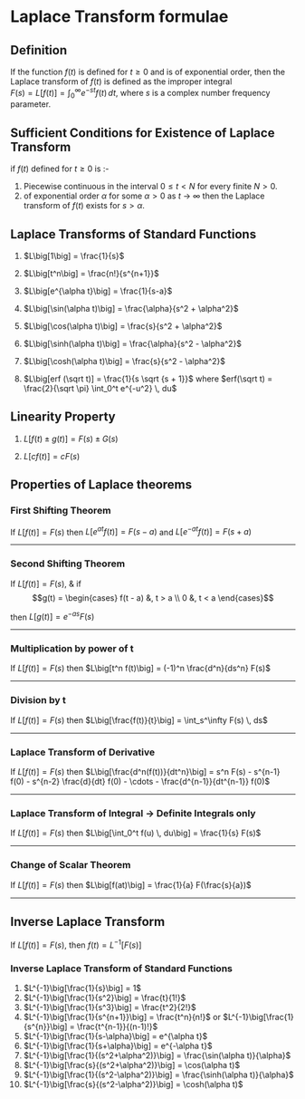 # Laplace Transform formulae

## Definition
If the function $f(t)$ is defined for $t \geq 0$ and is of exponential order, then the Laplace transform of $f(t)$ is defined as the improper integral  
$F(s) = L\big[f(t)\big] = \int_0^\infty e^{-st} f(t) \, dt$,
where $s$ is a complex number frequency parameter.

## Sufficient Conditions for Existence of Laplace Transform
if $f(t)$ defined for $t \geq 0$ is :-
1. Piecewise continuous in the interval $0 \leq t < N$ for every finite $N > 0$.
1. of exponential order $\alpha$ for some $\alpha > 0$ as $t$ &rarr; $\infty$ then the Laplace transform of $f(t)$ exists for $s > \alpha$.


## Laplace Transforms of Standard Functions
1. $L\big[1\big] = \frac{1}{s}$

1. $L\big[t^n\big] = \frac{n!}{s^{n+1}}$

1. $L\big[e^{\alpha t}\big] = \frac{1}{s-a}$

1. $L\big[\sin(\alpha t)\big] = \frac{\alpha}{s^2 + \alpha^2}$

1. $L\big[\cos(\alpha t)\big] = \frac{s}{s^2 + \alpha^2}$

1. $L\big[\sinh(\alpha t)\big] = \frac{\alpha}{s^2 - \alpha^2}$

1. $L\big[\cosh(\alpha t)\big] = \frac{s}{s^2 - \alpha^2}$

1. $L\big[erf (\sqrt t)] = \frac{1}{s \sqrt {s + 1}}$ where $erf(\sqrt t) = \frac{2}{\sqrt \pi} \int_0^t e^{-u^2} \, du$

## Linearity Property
1. $L\big[f(t) \pm g(t)\big] = F(s) \pm G(s)$

1. $L\big[c f(t)\big] = c F(s)$

## Properties of Laplace theorems
### First Shifting Theorem
If $L\big[f(t)\big] = F(s)$ then $L\big[e^{at} f(t)\big] = F(s-a)$ and $L\big[e^{-at} f(t)\big] = F(s+a)$
___
### Second Shifting Theorem
If $L\big[f(t)\big] = F(s)$, & if
$$g(t) =
	\begin{cases}
	f(t - a) &, t > a \\
	0 &, t < a
	\end{cases}$$

then $L\big[g(t)\big] = e^{-as} F(s)$
___
### Multiplication by power of t
If $L\big[f(t)\big] = F(s)$ then $L\big[t^n f(t)\big] = (-1)^n \frac{d^n}{ds^n} F(s)$
___
### Division by t
If $L\big[f(t)\big] = F(s)$ then $L\big[\frac{f(t)}{t}\big] = \int_s^\infty F(s) \, ds$
___
### Laplace Transform of Derivative
If $L\big[f(t)\big] = F(s)$ then $L\big[\frac{d^n(f(t))}{dt^n}\big] = s^n F(s) - s^{n-1} f(0) - s^{n-2} \frac{d}{dt} f(0) - \cdots - \frac{d^{n-1}}{dt^{n-1}} f(0)$
___
### Laplace Transform of Integral &rarr; **Definite Integrals only**
If $L\big[f(t)\big] = F(s)$ then $L\big[\int_0^t f(u) \, du\big] = \frac{1}{s} F(s)$
___
### Change of Scalar Theorem
If $L\big[f(t)\big] = F(s)$ then $L\big[f(at)\big] = \frac{1}{a} F(\frac{s}{a})$
___

## Inverse Laplace Transform
If $L\big[f(t)\big] = F(s)$, then $f(t) = L^{-1}\big[F(s)\big]$

### Inverse Laplace Transform of Standard Functions
1. $L^{-1}\big[\frac{1}{s}\big] = 1$
1. $L^{-1}\big[\frac{1}{s^2}\big] = \frac{t}{1!}$
1. $L^{-1}\big[\frac{1}{s^3}\big] = \frac{t^2}{2!}$
1. $L^{-1}\big[\frac{1}{s^{n+1}}\big] = \frac{t^n}{n!}$ or $L^{-1}\big[\frac{1}{s^{n}}\big] = \frac{t^{n-1}}{(n-1)!}$
1. $L^{-1}\big[\frac{1}{s-\alpha}\big] = e^{\alpha t}$
1. $L^{-1}\big[\frac{1}{s+\alpha}\big] = e^{-\alpha t}$
1. $L^{-1}\big[\frac{1}{(s^2+\alpha^2)}\big] = \frac{\sin(\alpha t)}{\alpha}$
1. $L^{-1}\big[\frac{s}{(s^2+\alpha^2)}\big] = \cos(\alpha t)$
1. $L^{-1}\big[\frac{1}{(s^2-\alpha^2)}\big] = \frac{\sinh(\alpha t)}{\alpha}$
1. $L^{-1}\big[\frac{s}{(s^2-\alpha^2)}\big] = \cosh(\alpha t)$